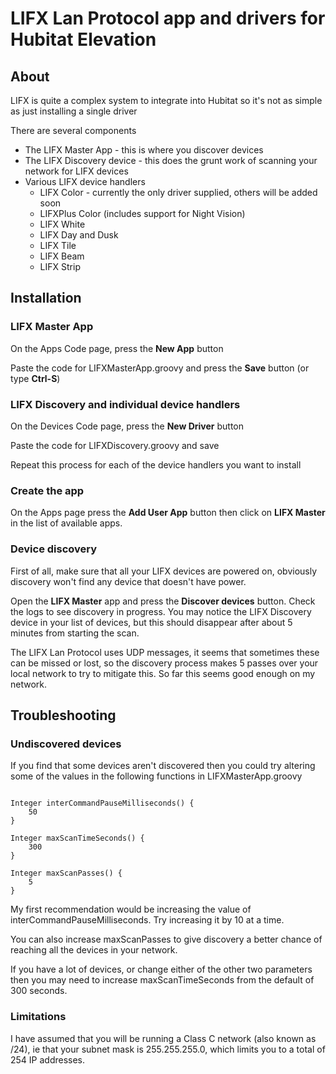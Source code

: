 # LIFX Lan Protocol app and drivers for Hubitat Elevation
## About
LIFX is quite a complex system to integrate into Hubitat so it's not as simple as just installing a single driver

There are several components
* The LIFX Master App - this is where you discover devices
* The LIFX Discovery device - this does the grunt work of scanning your network for LIFX devices
* Various LIFX device handlers
  * LIFX Color - currently the only driver supplied, others will be added soon
  * LIFXPlus Color (includes support for Night Vision) 
  * LIFX White
  * LIFX Day and Dusk
  * LIFX Tile
  * LIFX Beam
  * LIFX Strip
  
## Installation
### LIFX Master App
On the Apps Code page, press the **New App** button

Paste the code for LIFXMasterApp.groovy and press the **Save** button (or type **Ctrl-S**)
### LIFX Discovery and individual device handlers
On the Devices Code page, press the **New Driver** button 

Paste the code for LIFXDiscovery.groovy and save

Repeat this process for each of the device handlers you want to install

### Create the app
On the Apps page press the **Add User App** button then click on **LIFX Master** in the list of available apps.

### Device discovery
First of all, make sure that all your LIFX devices are powered on, obviously discovery won't find any device that doesn't 
have power.

Open the **LIFX Master** app and press the **Discover devices** button.  Check the logs to see discovery in progress.
You may notice the LIFX Discovery device in your list of devices, but this should disappear after about 
5 minutes from starting the scan.

The LIFX Lan Protocol uses UDP messages, it seems that sometimes these can be missed or lost, so the discovery process 
makes 5 passes over your local network to try to mitigate this.  So far this seems good enough on my network.

## Troubleshooting
### Undiscovered devices
If you find that some devices aren't discovered then you could try altering some of the values in the following functions 
in LIFXMasterApp.groovy
```

Integer interCommandPauseMilliseconds() {
    50
}

Integer maxScanTimeSeconds() {
    300
}

Integer maxScanPasses() {
    5
}
```

My first recommendation would be increasing the value of interCommandPauseMilliseconds.  Try increasing it by 10 at a time.

You can also increase maxScanPasses to give discovery a better chance of reaching all the devices in your network.

If you have a lot of devices, or change either of the other two parameters then you may need to increase maxScanTimeSeconds from
the default of 300 seconds.

### Limitations
I have assumed that you will be running a Class C network (also known as /24), ie that your subnet mask is 255.255.255.0, 
which limits you to a total of 254 IP addresses.
